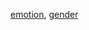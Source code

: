 [emotion](https://github.com/oarriaga/face_classification/blob/master/trained_models/emotion_models/simple_CNN.530-0.65.hdf5),
[gender](https://github.com/oarriaga/face_classification/blob/master/trained_models/gender_models/simple_CNN.81-0.96.hdf5)
